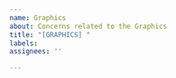 ```yaml
---
name: Graphics
about: Concerns related to the Graphics
title: "[GRAPHICS] "
labels:
assignees: ''

---
```

